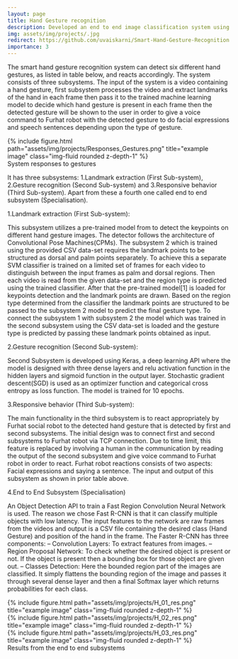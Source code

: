 ```yaml
---
layout: page
title: Hand Gesture recognition
description: Developed an end to end image classification system using Fast R-CNN Network to predict 6 hand gestures.
img: assets/img/projects/.jpg
redirect: https://github.com/uvaiskarni/Smart-Hand-Gesture-Recognition
importance: 3
---
```


The smart hand gesture recognition system can detect six different hand gestures, as listed in table below, and reacts accordingly. The system consists of three subsystems. The input of the system is a video containing a hand gesture, first subsystem processes the video and extract landmarks of the hand in each frame then pass it to the trained machine learning model to decide which hand gesture is present in each frame then the detected gesture will be shown to the user in order to give a voice command to Furhat robot with the detected gesture to do facial expressions and speech sentences depending upon the type of gesture.

<div class="row">
    <div class="col-sm mt-3 mt-md-0">
        {% include figure.html path="assets/img/projects/Responses_Gestures.png" title="example image" class="img-fluid rounded z-depth-1" %}
    </div>
<div class="caption">
     System responses to gestures
</div>

It has three subsystems: 1.Landmark extraction (First Sub-system), 2.Gesture recognition (Second Sub-system) and 3.Responsive behavior (Third Sub-system). Apart from these a fourth one called end to end subsystem (Specialisation).

1.Landmark extraction (First Sub-system):

This subsystem utilizes a pre-trained model from to detect the keypoints on different hand gesture images. The detector follows the architecture of Convolutional Pose Machines(CPMs). The subsystem 2 which is trained using the provided CSV data-set requires the landmark points to be structured as dorsal and palm points separately. To achieve this a separate SVM classifier is trained on a limited set of frames for each video to distinguish between the input frames as palm and dorsal regions. Then each video is read from the given data-set and the region type is predicted using the trained classifier. After that the pre-trained model[1] is loaded for keypoints detection and the landmark
points are drawn. Based on the region type determined from the classifier the landmark points are structured to be passed to the subsystem 2 model to predict the final gesture type. To connect the subsystem 1 with subsystem 2 the model which was trained in the second subsystem using the CSV data-set is loaded and the gesture type is predicted by passing these landmark points obtained as input.

2.Gesture recognition (Second Sub-system):

Second Subsystem is developed using Keras, a deep learning API where the model is designed with three dense layers and relu activation function in the hidden layers and sigmoid function in the output layer. Stochastic gradient descent(SGD) is used as an optimizer function and categorical cross entropy as loss function. The model is trained for 10 epochs.

3.Responsive behavior (Third Sub-system):

The main functionality in the third subsystem is to react appropriately by Furhat social robot to the detected hand gesture that is detected by first and second subsystems. The initial design was to connect first and second subsystems to Furhat robot via TCP connection. Due to time limit, this feature is replaced by involving a human in the communication by reading the output of the second subsystem and give voice command to Furhat robot in order to react. Furhat robot reactions consists of two aspects: Facial expressions and saying a sentence. The input and output of this subsystem as shown in prior table above.

4.End to End Subsystem (Specialisation)

An Object Detection API to train a Fast Region Convolution Neural Network is used. The reason we chose Fast R-CNN is that it can classify multiple objects with low latency. The input features to the network are raw frames from the videos and output is a CSV file containing the desired class (Hand Gesture) and position of the hand in the frame. The Faster R-CNN has three components:
  – Convolution Layers: To extract features from images.
  – Region Proposal Network: To check whether the desired object is present or not. If the object is present then a bounding box for those object are given out.
  – Classes Detection: Here the bounded region part of the images are classified. It simply flattens the bounding region of the image and passes it through several dense layer and then a final Softmax layer which returns probabilities for each class.

  <div class="row">
      <div class="col-sm mt-3 mt-md-0">
          {% include figure.html path="assets/img/projects/H_01_res.png" title="example image" class="img-fluid rounded z-depth-1" %}
      </div>
  <div class="row">
      <div class="col-sm mt-3 mt-md-0">
          {% include figure.html path="assets/img/projects/H_02_res.png" title="example image" class="img-fluid rounded z-depth-1" %}
      </div>
  <div class="row">
      <div class="col-sm mt-3 mt-md-0">
          {% include figure.html path="assets/img/projects/H_03_res.png" title="example image" class="img-fluid rounded z-depth-1" %}
      </div>
  <div class="caption">
       Results from the end to end subsystems
  </div>
